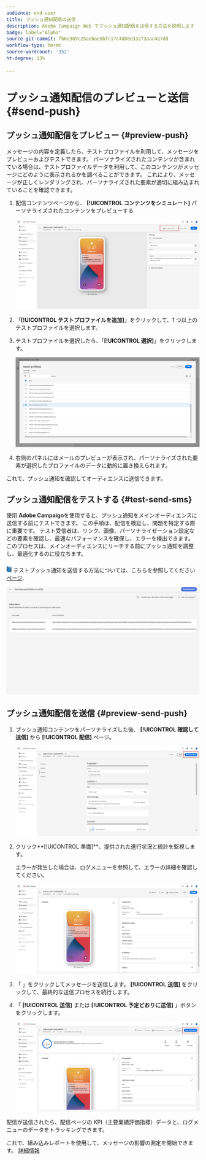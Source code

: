```yaml
---
audience: end-user
title: プッシュ通知配信の送信
description: Adobe Campaign Web でプッシュ通知配信を送信する方法を説明します
badge: label="Alpha"
source-git-commit: fb6e389c25aebae8bfc17c4d88e33273aac427dd
workflow-type: tm+mt
source-wordcount: '352'
ht-degree: 13%

---
```


# プッシュ通知配信のプレビューと送信 {#send-push}

## プッシュ通知配信をプレビュー {#preview-push}

メッセージの内容を定義したら、テストプロファイルを利用して、メッセージをプレビューおよびテストできます。 パーソナライズされたコンテンツが含まれている場合は、テストプロファイルデータを利用して、このコンテンツがメッセージにどのように表示されるかを調べることができます。 これにより、メッセージが正しくレンダリングされ、パーソナライズされた要素が適切に組み込まれていることを確認できます。

1. 配信コンテンツページから、 **[!UICONTROL コンテンツをシミュレート]** パーソナライズされたコンテンツをプレビューする

   ![](assets/push_send_1.png)

1. 「**[!UICONTROL テストプロファイルを追加]**」をクリックして、1 つ以上のテストプロファイルを選択します。

1. テストプロファイルを選択したら、「**[!UICONTROL 選択]**」をクリックします。

   ![](assets/push_send_5.png)

1. 右側のパネルにはメールのプレビューが表示され、パーソナライズされた要素が選択したプロファイルのデータに動的に置き換えられます。

これで、プッシュ通知を確認してオーディエンスに送信できます。

## プッシュ通知配信をテストする {#test-send-sms}

使用 **Adobe Campaign**を使用すると、プッシュ通知をメインオーディエンスに送信する前にテストできます。 この手順は、配信を検証し、問題を特定する際に重要です。
テスト受信者は、リンク、画像、パーソナライゼーション設定などの要素を確認し、最適なパフォーマンスを確保し、エラーを検出できます。 このプロセスは、メインオーディエンスにリーチする前にプッシュ通知を調整し、最適化するのに役立ちます。

![](../assets/do-not-localize/book.png) テストプッシュ通知を送信する方法については、こちらを参照してください [ページ](../preview-test/proofs.md).

![](assets/push_send_6.png)

## プッシュ通知配信を送信 {#preview-send-push}

1. プッシュ通知コンテンツをパーソナライズした後、 **[!UICONTROL 確認して送信]** から **[!UICONTROL 配信]** ページ。

   ![](assets/push_send_2.png)

1. クリック**[!UICONTROL 準備]**、提供された進行状況と統計を監視します。

   エラーが発生した場合は、ログメニューを参照して、エラーの詳細を確認してください。

   ![](assets/push_send_3.png)

1. 「 」をクリックしてメッセージを送信します。 **[!UICONTROL 送信]** をクリックして、最終的な送信プロセスを続行します。

1. 「 **[!UICONTROL 送信]** または **[!UICONTROL 予定どおりに送信]** 」ボタンをクリックします。

   ![](assets/push_send_4.png)

配信が送信されたら、配信ページの KPI（主要業績評価指標）データと、ログメニューのデータをトラッキングできます。

これで、組み込みレポートを使用して、メッセージの影響の測定を開始できます。 [詳細情報](../reporting/push-report.md)
